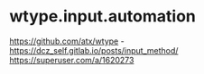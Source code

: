 # wtype.input.automation
https://github.com/atx/wtype - https://dcz_self.gitlab.io/posts/input_method/ https://superuser.com/a/1620273
